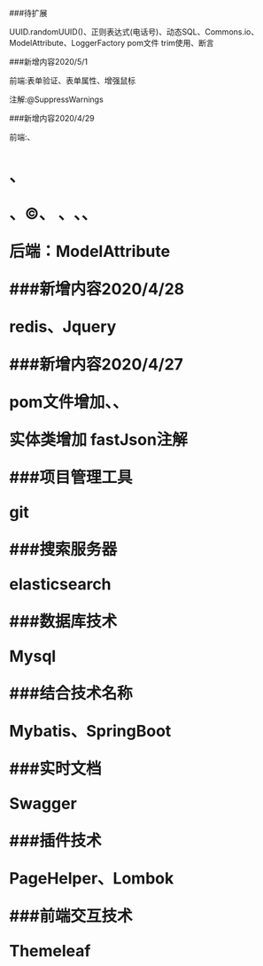 ###待扩展

UUID.randomUUID()、正则表达式(电话号)、动态SQL、Commons.io、ModelAttribute、LoggerFactory pom文件 trim使用、断言

###新增内容2020/5/1

前端:表单验证、表单属性、增强鼠标

注解:@SuppressWarnings

###新增内容2020/4/29

前端:<meta>、<h1>、</p>、&copy;、&nbsp;、<img>、<strong>、<a>

后端：ModelAttribute

###新增内容2020/4/28

redis、Jquery

###新增内容2020/4/27

pom文件增加<properties>、<dependencyManagement>、<developers>

实体类增加 fastJson注解

###项目管理工具

git

###搜索服务器

elasticsearch

###数据库技术

Mysql

###结合技术名称

Mybatis、SpringBoot

###实时文档

Swagger

###插件技术

PageHelper、Lombok

###前端交互技术

Themeleaf


